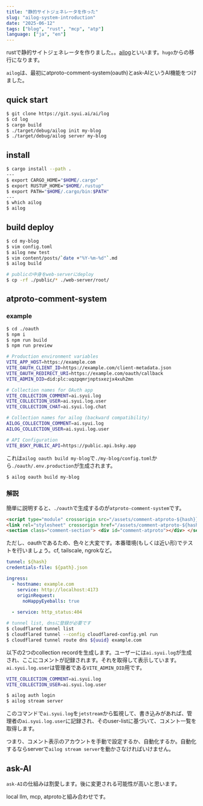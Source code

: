 ```yaml
---
title: "静的サイトジェネレータを作った"
slug: "ailog-system-introduction"
date: "2025-06-12"
tags: ["blog", "rust", "mcp", "atp"]
language: ["ja", "en"]
---
```


rustで静的サイトジェネレータを作りました。。[ailog](https://git.syui.ai/ai/log)といいます。`hugo`からの移行になります。

`ailog`は、最初にatproto-comment-system(oauth)とask-AIというAI機能をつけました。

## quick start

```sh
$ git clone https://git.syui.ai/ai/log
$ cd log
$ cargo build
$ ./target/debug/ailog init my-blog
$ ./target/debug/ailog server my-blog
```

## install

```sh
$ cargo install --path .
---
$ export CARGO_HOME="$HOME/.cargo"
$ export RUSTUP_HOME="$HOME/.rustup"
$ export PATH="$HOME/.cargo/bin:$PATH"
---
$ which ailog
$ ailog
```

## build deploy

```sh
$ cd my-blog
$ vim config.toml
$ ailog new test
$ vim content/posts/`date +"%Y-%m-%d"`.md
$ ailog build

# publicの中身をweb-serverにdeploy
$ cp -rf ./public/* ./web-server/root/
```

## atproto-comment-system

### example

```sh
$ cd ./oauth
$ npm i
$ npm run build
$ npm run preview
```

```sh
# Production environment variables
VITE_APP_HOST=https://example.com
VITE_OAUTH_CLIENT_ID=https://example.com/client-metadata.json
VITE_OAUTH_REDIRECT_URI=https://example.com/oauth/callback
VITE_ADMIN_DID=did:plc:uqzpqmrjnptsxezjx4xuh2mn

# Collection names for OAuth app
VITE_COLLECTION_COMMENT=ai.syui.log
VITE_COLLECTION_USER=ai.syui.log.user
VITE_COLLECTION_CHAT=ai.syui.log.chat

# Collection names for ailog (backward compatibility)
AILOG_COLLECTION_COMMENT=ai.syui.log
AILOG_COLLECTION_USER=ai.syui.log.user

# API Configuration
VITE_BSKY_PUBLIC_API=https://public.api.bsky.app
```

これは`ailog oauth build my-blog`で`./my-blog/config.toml`から`./oauth/.env.production`が生成されます。

```sh
$ ailog oauth build my-blog
```

### 解説

簡単に説明すると、`./oauth`で生成するのが`atproto-comment-system`です。

```html
<script type="module" crossorigin src="/assets/comment-atproto-${hash}}.js"></script>
<link rel="stylesheet" crossorigin href="/assets/comment-atproto-${hash}.css">
<section class="comment-section"> <div id="comment-atproto"></div> </section>
```

ただし、oauthであるため、色々と大変です。本番環境(もしくは近い形)でテストを行いましょう。cf, tailscale, ngrokなど。

```yml:cloudflared-config.yml
tunnel: ${hash}
credentials-file: ${path}.json

ingress:
  - hostname: example.com
    service: http://localhost:4173
    originRequest:
      noHappyEyeballs: true
      
  - service: http_status:404
```

```sh
# tunnel list, dnsに登録が必要です
$ cloudflared tunnel list
$ cloudflared tunnel --config cloudflared-config.yml run
$ cloudflared tunnel route dns ${uuid} example.com
```

以下の2つのcollection recordを生成します。ユーザーには`ai.syui.log`が生成され、ここにコメントが記録されます。それを取得して表示しています。`ai.syui.log.user`は管理者である`VITE_ADMIN_DID`用です。

```sh
VITE_COLLECTION_COMMENT=ai.syui.log
VITE_COLLECTION_USER=ai.syui.log.user
```

```sh
$ ailog auth login
$ ailog stream server
```

このコマンドで`ai.syui.log`を`jetstream`から監視して、書き込みがあれば、管理者の`ai.syui.log.user`に記録され、そのuser-listに基づいて、コメント一覧を取得します。

つまり、コメント表示のアカウントを手動で設定するか、自動化するか。自動化するならserverで`ailog stream server`を動かさなければいけません。

## ask-AI

`ask-AI`の仕組みは割愛します。後に変更される可能性が高いと思います。

local llm, mcp, atprotoと組み合わせです。

